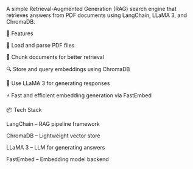 A simple Retrieval-Augmented Generation (RAG) search engine that retrieves answers from PDF documents using LangChain, LLaMA 3, and ChromaDB.

🔧 Features

📄 Load and parse PDF files

🧩 Chunk documents for better retrieval

🔍 Store and query embeddings using ChromaDB

🤖 Use LLaMA 3 for generating responses

⚡ Fast and efficient embedding generation via FastEmbed

📦 Tech Stack

LangChain – RAG pipeline framework

ChromaDB – Lightweight vector store

LLaMA 3 – LLM for generating answers

FastEmbed – Embedding model backend
